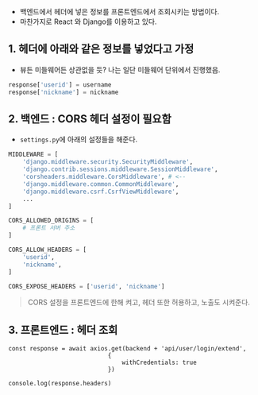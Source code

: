 - 백엔드에서 헤더에 넣은 정보를 프론트엔드에서 조회시키는 방법이다.
- 마찬가지로 React 와 Django를 이용하고 있다.

## 1. 헤더에 아래와 같은 정보를 넣었다고 가정
- 뷰든 미들웨어든 상관없을 듯? 나는 일단 미들웨어 단위에서 진행했음.
```python
response['userid'] = username
response['nickname'] = nickname
```


## 2. 백엔드 : CORS 헤더 설정이 필요함
- `settings.py`에 아래의 설정들을 해준다.
```python
MIDDLEWARE = [
    'django.middleware.security.SecurityMiddleware',
    'django.contrib.sessions.middleware.SessionMiddleware',
    'corsheaders.middleware.CorsMiddleware', # <--
	'django.middleware.common.CommonMiddleware',
    'django.middleware.csrf.CsrfViewMiddleware',
    ...
]

CORS_ALLOWED_ORIGINS = [
    # 프론트 서버 주소
]

CORS_ALLOW_HEADERS = [
    'userid',
    'nickname',
]

CORS_EXPOSE_HEADERS = ['userid', 'nickname']
```
> CORS 설정을 프론트엔드에 한해 켜고, 헤더 또한 허용하고, 노출도 시켜준다.


## 3. 프론트엔드 : 헤더 조회
```tsx
const response = await axios.get(backend + 'api/user/login/extend', 
							{ 
								withCredentials: true
							})

console.log(response.headers)
```